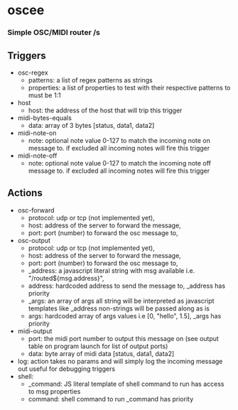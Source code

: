 # oscee

### Simple OSC/MIDI router /s

## Triggers

- osc-regex
    - patterns: a list of regex patterns as strings
    - properties: a list of properties to test with their respective patterns to must be 1:1
- host
    - host: the address of the host that will trip this trigger
- midi-bytes-equals
    - data: array of 3 bytes [status, data1, data2]
- midi-note-on
    - note: optional note value 0-127 to match the incoming note on message to. if excluded all incoming notes will fire this trigger
- midi-note-off
    - note: optional note value 0-127 to match the incoming note off message to. if excluded all incoming notes will fire this trigger

## Actions
- osc-forward
    - protocol: udp or tcp (not implemented yet),
    - host: address of the server to forward the message,
    - port: port (number) to forward the osc message to,
- osc-output
    - protocol: udp or tcp (not implemented yet),
    - host: address of the server to forward the message,
    - port: port (number) to forward the osc message to,
    - _address: a javascript literal string with msg available i.e. "/routed${msg.address}",
    - address: hardcoded address to send the message to, _address has priority
    - _args: an array of args all string will be interpreted as javascript templates like _address non-strings will be passed along as is
    - args: hardcoded array of args values i.e [0, "hello", 1.5], _args has priority
- midi-output
    - port: the midi port number to output this message on (see output table on program launch for list of output ports)
    - data: byte array of midi data [status, data1, data2]
- log: action takes no params and will simply log the incoming message out useful for debugging triggers
- shell:
    - _command: JS literal template of shell command to run has access to msg properties
    - command: shell command to run _command has priority